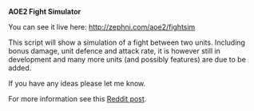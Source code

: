**AOE2 Fight Simulator**

You can see it live here: http://zephni.com/aoe2/fightsim

This script will show a simulation of a fight between two units. Including bonus damage, unit defence and attack rate,
it is however still in development and many more units (and possibly features) are due to be added.

If you have any ideas please let me know.

For more information see this [Reddit post](https://www.reddit.com/r/aoe2/comments/5ssg4a/aoe2_hits_calculator_inspired_by_xthomas).
